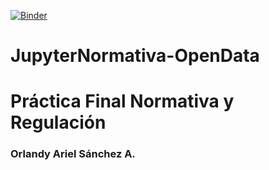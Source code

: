 [![Binder](http://mybinder.org/badge.svg)](http://mybinder.org/status/alu0100773408/jupyternormativa-opendata)
# JupyterNormativa-OpenData
# Práctica Final Normativa y Regulación
### Orlandy Ariel Sánchez A.
